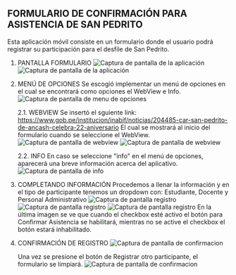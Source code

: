 FORMULARIO DE CONFIRMACIÓN PARA ASISTENCIA DE SAN PEDRITO
--------------------------------------------------------------
Esta aplicación móvil consiste en un formulario donde el usuario podrá registrar su participación para el desfile de San Pedrito.

1. PANTALLA FORMULARIO
    ![Captura de pantalla de la aplicación](images/1.jpg)
    ![Captura de pantalla de la aplicación](images/2.jpg)

2. MENÚ DE OPCIONES 
    Se escogió implementar un menú de opciones en el cual se encontrará como opciones el WebView e Info.
    ![Captura de pantalla de menu de opciones](images/3.jpg)

    2.1. WEBVIEW
        Se insertó el sguiente link: https://www.gob.pe/institucion/inabif/noticias/204485-car-san-pedrito-de-ancash-celebra-22-aniversario 
        El cual se mostrará al inicio del formulario cuando se seleccione el WebView.
        ![Captura de pantalla de webview](images/4.jpg)
        ![Captura de pantalla de webview](images/5.jpg)

    2.2. INFO
        En caso se seleccione "info" en el menú de opciones, aparecerá una breve información acerca del aplicativo.
        ![Captura de pantalla de info](images/6.jpg) 

3. COMPLETANDO INFORMACIÓN
    Procedemos a llenar la información y en el tipo de participante tenemos un dropdown con: Estudiante, Docente y Personal Administrativo
    ![Captura de pantalla registro](images/7.jpg)
    ![Captura de pantalla registro](images/8.jpg)
    ![Captura de pantalla registro](images/9.jpg)
    En la última imagen se ve que cuando el checkbox esté activo el botón para Confirmar Asistencia se habilitará, mientras no se active el checkbox el botón estará inhabilitado.

4. CONFIRMACIÓN DE REGISTRO
    ![Captura de pantalla de confirmacion](images/10.jpg)

    Una vez se presione el botón de Registrar otro participante, el formulario se limpiará.
    ![Captura de pantalla de confirmacion](images/11.jpg)

